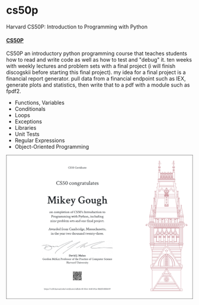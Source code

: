 # cs50p
Harvard CS50P: Introduction to Programming with Python

#### [CS50P](https://bit.ly/3VOYzpd)

CS50P
an introductory python programming course that teaches students how to read and write code as well as how to test and "debug" it. ten weeks with weekly lectures and problem sets with a final project (i will finish discogskii before starting this final project). my idea for a final project is a financial report generator. pull data from a financial endpoint such as IEX, generate plots and statistics, then write that to a pdf with a module such as fpdf2.
<ul>
  <li>Functions, Variables</li>
  <li>Conditionals</li>
  <li>Loops</li>
  <li>Exceptions</li>
  <li>Libraries</li>
  <li>Unit Tests</li>
  <li>Regular Expressions</li>
  <li>Object-Oriented Programming</li>
</ul>

<img src="cs50p-certificate.png"
     alt="cs50p-certificate"/>
